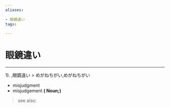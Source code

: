```yaml
---
aliases:
    
- 眼鏡違い
tags:
    
---
```


# 眼鏡違い
---
1).
,眼鏡違い > めがねちがい,めがねちがい

- misjudgment
- misjudgement
**( Noun;)**
> see also: 
            